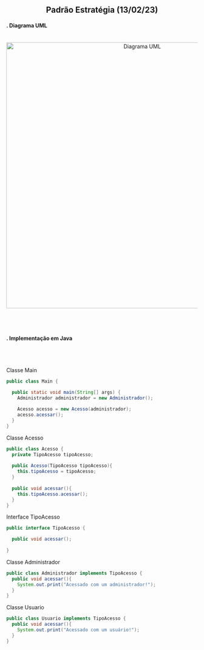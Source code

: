 <h2 align=center>Padrão Estratégia (13/02/23)</h2>


<h4>. Diagrama UML</h4>
<br />
<div align="center">
  <img width="700px" alt="Diagrama UML" src="./images/umlStrategyPattern.png">
</div>

<br />
<br />
<br />

<h4>. Implementação em Java</h4>
<br />
<br />

Classe Main
```java
public class Main {

  public static void main(String[] args) {
    Administrador administrador = new Administrador();
  
    Acesso acesso = new Acesso(administrador);
    acesso.acessar();
  }
}
```

Classe Acesso
```java
public class Acesso {
  private TipoAcesso tipoAcesso;
  
  public Acesso(TipoAcesso tipoAcesso){
    this.tipoAcesso = tipoAcesso;
  }
  
  public void acessar(){
    this.tipoAcesso.acessar();
  }
}
```

Interface TipoAcesso
```java
public interface TipoAcesso {

  public void acessar();
  
}
```

Classe Administrador
```java
public class Administrador implements TipoAcesso {
  public void acessar(){
    System.out.print("Acessado com um administrador!");
  }
}
```

Classe Usuario
```java
public class Usuario implements TipoAcesso {
  public void acessar(){
    System.out.print("Acessado com um usuário!");
  }
}
```
